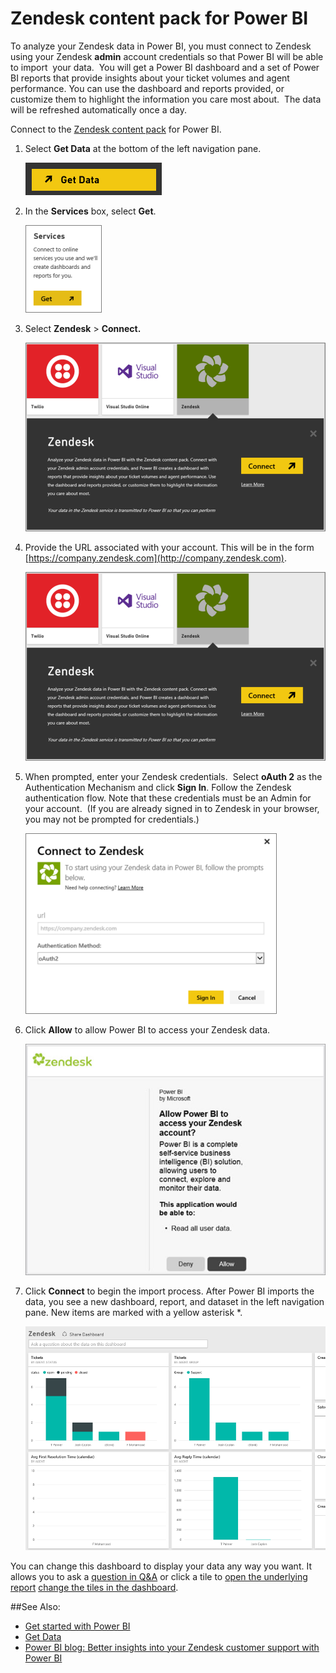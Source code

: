 ﻿<properties 
   pageTitle="Zendesk content pack for Power BI"
   description="Zendesk content pack for Power BI"
   services="powerbi" 
   documentationCenter="" 
   authors="v-anpasi" 
   manager="mblythe" 
   editor=""
   tags=""/>
 
<tags
   ms.service="powerbi"
   ms.devlang="NA"
   ms.topic="article"
   ms.tgt_pltfrm="NA"
   ms.workload="powerbi"
   ms.date="09/28/2015"
   ms.author="v-anpasi"/>
# Zendesk content pack for Power BI

To analyze your Zendesk data in Power BI, you must connect to Zendesk using your Zendesk **admin** account credentials so that Power BI will be able to import  your data.  You will get a Power BI dashboard and a set of Power BI reports that provide insights about your ticket volumes and agent performance. You can use the dashboard and reports provided, or customize them to highlight the information you care most about.  The data will be refreshed automatically once a day. 

Connect to the [Zendesk content pack](https://app.powerbi.com/getdata/services/zendesk) for Power BI.

1.  Select **Get Data** at the bottom of the left navigation pane.

    ![](media/powerbi-content-pack-zendesk/PBI_GetData.png)

2.  In the **Services** box, select **Get**.

    ![](media/powerbi-content-pack-zendesk/PBI_GetServices.png) 

3.  Select **Zendesk** \> **Connect.**

    ![](media/powerbi-content-pack-zendesk/PBI_ZendeskConnect.png)

4.  Provide the URL associated with your account. This will be in the form [https://company.zendesk.com](http://company.zendesk.com).

	![](media/powerbi-content-pack-zendesk/PBI_ZendeskConnect.png)

5.  When prompted, enter your Zendesk credentials.  Select **oAuth 2** as the Authentication Mechanism and click **Sign In**. Follow the Zendesk authentication flow. Note that these credentials must be an Admin for your account.  (If you are already signed in to Zendesk in your browser, you may not be prompted for credentials.)

	![](media/powerbi-content-pack-zendesk/PBI_ZendeskSignIn.png)

6.  Click **Allow** to allow Power BI to access your Zendesk data.

	![](media/powerbi-content-pack-zendesk/zendesk2.jpg)

7.  Click **Connect** to begin the import process. After Power BI imports the data, you see a new dashboard, report, and dataset in the left navigation pane. New items are marked with a yellow asterisk \*.

	![](media/powerbi-content-pack-zendesk/PBI_ZendeskDash.png)

You can change this dashboard to display your data any way you want. It allows you to ask a [question in Q&A](powerbi-service-q-and-a.md) or click a tile to [open the underlying report](powerbi-service-dashboard-tiles.md) [change the tiles in the dashboard](powerbi-service-edit-a-tile-in-a-dashboard.md).

##See Also:
-  [Get started with Power BI](powerbi-service-get-started.md)
-  [Get Data](powerbi-service-get-data.md)
-  [Power BI blog: Better insights into your Zendesk customer support with Power BI](http://blogs.msdn.com/b/powerbi/archive/2015/03/24/better-insights-into-your-zendesk-customer-support-with-power-bi.aspx)
